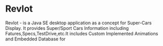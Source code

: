 # Revlot
Revlot - is a Java SE desktop application as a concept for Super-Cars Display. It provides Super/Sport Cars Information including Fatures,Specs,TestDrive,etc.It includes Custom Implemented Animations and Embedded Database for
